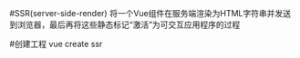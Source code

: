 #SSR(server-side-render)
将一个Vue组件在服务端渲染为HTML字符串并发送到浏览器，最后再将这些静态标记“激活”为可交互应用程序的过程

#创建工程
vue create ssr
